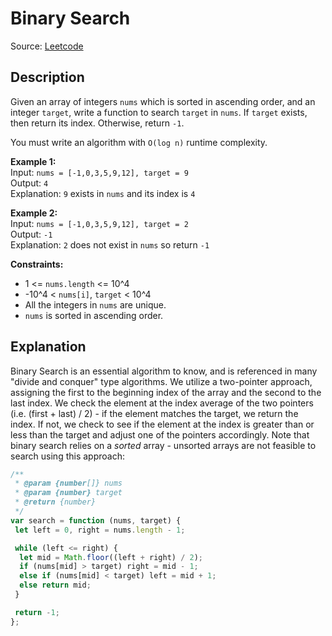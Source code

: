 # Binary Search

Source: [Leetcode](https://leetcode.com/problems/binary-search)

## Description

Given an array of integers `nums` which is sorted in ascending order, and an integer `target`, write a function to search `target` in `nums`. If `target` exists, then return its index. Otherwise, return `-1`.

You must write an algorithm with `O(log n)` runtime complexity.

**Example 1:**  
Input: `nums = [-1,0,3,5,9,12], target = 9`  
Output: `4`  
Explanation: `9` exists in `nums` and its index is `4`

**Example 2:**  
Input: `nums = [-1,0,3,5,9,12], target = 2`  
Output: `-1`  
Explanation: `2` does not exist in `nums` so return `-1`

**Constraints:**

- 1 <= `nums.length` <= 10^4
- -10^4 < `nums[i]`, `target` < 10^4
- All the integers in `nums` are unique.
- `nums` is sorted in ascending order.

## Explanation

Binary Search is an essential algorithm to know, and is referenced in many "divide and conquer" type algorithms. We utilize a two-pointer approach, assigning the first to the beginning index of the array and the second to the last index. We check the element at the index average of the two pointers (i.e. (first + last) / 2) - if the element matches the target, we return the index. If not, we check to see if the element at the index is greater than or less than the target and adjust one of the pointers accordingly. Note that binary search relies on a *sorted* array - unsorted arrays are not feasible to search using this approach:

```javascript
/**
 * @param {number[]} nums
 * @param {number} target
 * @return {number}
 */
var search = function (nums, target) {
 let left = 0, right = nums.length - 1;

 while (left <= right) {
  let mid = Math.floor((left + right) / 2);
  if (nums[mid] > target) right = mid - 1;
  else if (nums[mid] < target) left = mid + 1;
  else return mid;
 }

 return -1;
};
```
